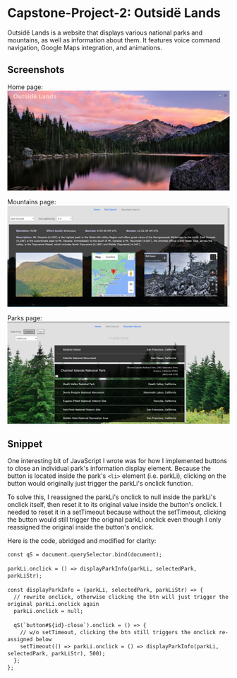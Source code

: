 # Capstone-Project-2: Outsidë Lands

Outsidë Lands is a website that displays various national parks and mountains, as well as information about them. It features voice command navigation, Google Maps integration, and animations.

## Screenshots

Home page:
![Home page](./images/screenshots/index.png)

Mountains page:
![Mountains page](./images/screenshots/mountains.png)

Parks page:
![Parks page](./images/screenshots/parks.png)

## Snippet
One interesting bit of JavaScript I wrote was for how I implemented buttons to close an individual park's information display element. Because the button is located inside the park's ```<li>``` element (i.e. parkLi), clicking on the button would originally just trigger the parkLi's onclick function. 

To solve this, I reassigned the parkLi's onclick to null inside the parkLi's onclick itself, then reset it to its original value inside the button's onclick. I needed to reset it in a setTimeout because without the setTimeout, clicking the button would still trigger the original parkLi onclick even though I only reassigned the original inside the button's onclick.

Here is the code, abridged and modified for clarity:
```
const qS = document.querySelector.bind(document);

parkLi.onclick = () => displayParkInfo(parkLi, selectedPark, parkLiStr);

const displayParkInfo = (parkLi, selectedPark, parkLiStr) => {
  // rewrite onclick, otherwise clicking the btn will just trigger the original parkLi.onclick again
  parkLi.onclick = null; 

  qS(`button#${id}-close`).onclick = () => {
    // w/o setTimeout, clicking the btn still triggers the onclick re-assigned below
    setTimeout(() => parkLi.onclick = () => displayParkInfo(parkLi, selectedPark, parkLiStr), 500);
  };
};
```